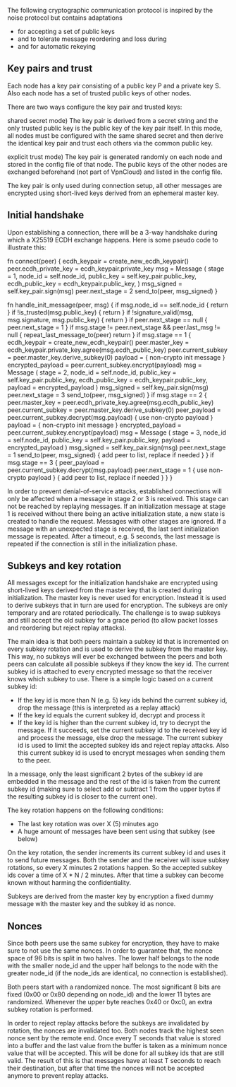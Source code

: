 The following cryptographic communication protocol is inspired by the noise protocol but contains adaptations
* for accepting a set of public keys
* and to tolerate message reordering and loss during
* and for automatic rekeying


## Key pairs and trust

Each node has a key pair consisting of a public key P and a private key S.
Also each node has a set of trusted public keys of other nodes.

There are two ways configure the key pair and trusted keys:

shared secret mode) The key pair is derived from a secret string and the only trusted public key is the public key of the key pair itself.
In this mode, all nodes must be configured with the same shared secret and then derive the identical key pair and trust each others via the common public key.

explicit trust mode) The key pair is generated randomly on each node and stored in the config file of that node. The public keys of the other nodes are exchanged beforehand (not part of VpnCloud) and listed in the config file.

The key pair is only used during connection setup, all other messages are encrypted using short-lived keys derived from an ephemeral master key.


## Initial handshake

Upon establishing a connection, there will be a 3-way handshake during which a X25519 ECDH exchange happens. Here is some pseudo code to illustrate this:

fn connect(peer) {
    ecdh_keypair = create_new_ecdh_keypair()
    peer.ecdh_private_key = ecdh_keypair.private_key
    msg = Message (
        stage = 1, 
        node_id = self.node_id, 
        public_key = self.key_pair.public_key, 
        ecdh_public_key = ecdh_keypair.public_key,
    )
    msg_signed = self.key_pair.sign(msg)
    peer.next_stage = 2
    send_to(peer, msg_signed)
}

fn handle_init_message(peer, msg) {
    if msg.node_id == self.node_id {
        return
    }
    if !is_trusted(msg.public_key) {
        return
    }
    if !signature_valid(msg, msg.signature, msg.public_key) {
        return
    }
    if peer.next_stage == null {
        peer.next_stage = 1
    }
    if msg.stage != peer.next_stage && peer.last_msg != null {
        repeat_last_message_to(peer)
        return
    }
    if msg.stage == 1 {
        ecdh_keypair = create_new_ecdh_keypair()
        peer.master_key = ecdh_keypair.private_key.agree(msg.ecdh_public_key)
        peer.current_subkey = peer.master_key.derive_subkey(0)
        payload = { non-crypto init message }
        encrypted_payload = peer.current_subkey.encrypt(payload)
        msg = Message (
            stage = 2,
            node_id = self.node_id, 
            public_key = self.key_pair.public_key, 
            ecdh_public_key = ecdh_keypair.public_key,
            payload = encrypted_payload
        )
        msg_signed = self.key_pair.sign(msg)
        peer.next_stage = 3
        send_to(peer, msg_signed)
    }
    if msg.stage == 2 {
        peer.master_key = peer.ecdh_private_key.agree(msg.ecdh_public_key)
        peer.current_subkey = peer.master_key.derive_subkey(0)
        peer_payload = peer.current_subkey.decrypt(msg.payload)
        { use non-crypto payload }
        payload = { non-crypto init message }
        encrypted_payload = peer.current_subkey.encrypt(payload)
        msg = Message (
            stage = 3,
            node_id = self.node_id,
            public_key = self.key_pair.public_key,
            payload = encrypted_payload
        )
        msg_signed = self.key_pair.sign(msg)
        peer.next_stage = 1
        send_to(peer, msg_signed)
        { add peer to list, replace if needed }
    }
    if msg.stage == 3 {
        peer_payload = peer.current_subkey.decrypt(msg.payload)
        peer.next_stage = 1
        { use non-crypto payload }
        { add peer to list, replace if needed }
    }
}

In order to prevent denial-of-service attacks, established connections will only be affected when a message in stage 2 or 3 is received. This stage can not be reached by replaying messages.
If an initialization message at stage 1 is received without there being an active initialization state, a new state is created to handle the request. Messages with other stages are ignored.
If a message with an unexpected stage is received, the last sent initialization message is repeated.
After a timeout, e.g. 5 seconds, the last message is repeated if the connection is still in the initialization phase.


## Subkeys and key rotation

All messages except for the initialization handshake are encrypted using short-lived keys derived from the master key that is created during initialization.
The master key is never used for encryption. Instead it is used to derive subkeys that in turn are used for encryption. The subkeys are only temporary and are rotated periodically.
The challenge is to swap subkeys and still accept the old subkey for a grace period (to allow packet losses and reordering but reject replay attacks).

The main idea is that both peers maintain a subkey id that is incremented on every subkey rotation and is used to derive the subkey from the master key. This way, no subkeys will ever be exchanged between the peers and both peers can calculate all possible subkeys if they know the key id.
The current subkey id is attached to every encrypted message so that the receiver knows which subkey to use. There is a simple logic based on a current subkey id:
- If the key id is more than N (e.g. 5) key ids behind the current subkey id, drop the message (this is interpreted as a replay attack)
- If the key id equals the current subkey id, decrypt and process it
- If the key id is higher than the current subkey id, try to decrypt the message. If it succeeds, set the current subkey id to the received key id and process the message, else drop the message.
The current subkey id is used to limit the accepted subkey ids and reject replay attacks. Also this current subkey id is used to encrypt messages when sending them to the peer.

In a message, only the least significant 2 bytes of the subkey id are embedded in the message and the rest of the id is taken from the current subkey id (making sure to select add or subtract 1 from the upper bytes if the resulting subkey id is closer to the current one).

The key rotation happens on the following conditions:
* The last key rotation was over X (5) minutes ago
* A huge amount of messages have been sent using that subkey (see below)

On the key rotation, the sender increments its current subkey id and uses it to send future messages.
Both the sender and the receiver will issue subkey rotations, so every X minutes 2 rotations happen.
So the accepted subkey ids cover a time of X * N / 2 minutes. After that time a subkey can become known without harming the confidentiality.

Subkeys are derived from the master key by encryption a fixed dummy message with the master key and the subkey id as nonce.


## Nonces

Since both peers use the same subkey for encryption, they have to make sure to not use the same nonces. In order to guarantee that, the nonce space of 96 bits is split in two halves. The lower half belongs to the node with the smaller node_id and the upper half belongs to the node with the greater node_id (if the node_ids are identical, no connection is established).

Both peers start with a randomized nonce. The most significant 8 bits are fixed (0x00 or 0x80 depending on node_id) and the lower 11 bytes are randomized.
Whenever the upper byte reaches 0x40 or 0xc0, an extra subkey rotation is performed.

In order to reject replay attacks before the subkeys are invalidated by rotation, the nonces are invalidated too.
Both nodes track the highest seen nonce sent by the remote end. Once every T seconds that value is stored into a buffer and the last value from the buffer is taken as a minimum nonce value that will be accepted. This will be done for all subkey ids that are still valid.
The result of this is that messages have at least T seconds to reach their destination, but after that time the nonces will not be accepted anymore to prevent replay attacks.